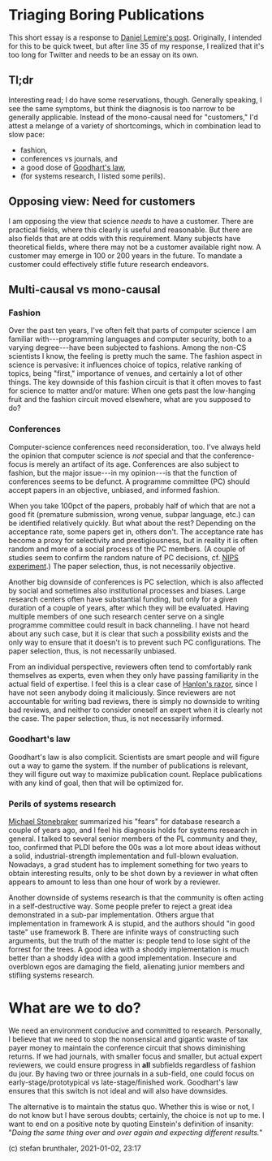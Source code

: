 # Triaging Boring Publications

This short essay is a response to [Daniel Lemire's post](https://lemire.me/blog/2021/01/01/peer-reviewed-papers-are-getting-increasingly-boring/). 
Originally, I intended for this to be quick tweet, but after line 35 of my response, I realized that it's too long for Twitter and needs to be an essay on its own.

## Tl;dr
Interesting read; I do have some reservations, though. Generally speaking, I see the same symptoms, but think the diagnosis is too narrow to be generally applicable. 
Instead of the mono-causal need for "customers," I'd attest a melange of a variety of shortcomings, which in combination lead to slow pace: 
- fashion, 
- conferences vs journals, and 
- a good dose of [Goodhart's law](https://en.wikipedia.org/wiki/Goodhart%27s_law), 
- (for systems research, I listed some perils).

## Opposing view: Need for customers
I am opposing the view that science *needs* to have a customer. 
There are practical fields, where this clearly is useful and reasonable.
But there are also fields that are at odds with this requirement. 
Many subjects have theoretical fields, where there may not be a customer available right now. 
A customer may emerge in 100 or 200 years in the future. 
To mandate a customer could effectively stifle future research endeavors.

## Multi-causal vs mono-causal

### Fashion
Over the past ten years, I've often felt that parts of computer science I am familiar with---programming languages and computer security, both to a varying degree---have been subjected to fashions.
Among the non-CS scientists I know, the feeling is pretty much the same.
The fashion aspect in science is pervasive: it influences choice of topics, relative ranking of topics, being "first," importance of venues, and certainly a lot of other things. 
The key downside of this fashion circuit is that it often moves to fast for science to matter and/or mature: 
When one gets past the low-hanging fruit and the fashion circuit moved elsewhere, what are you supposed to do?

### Conferences
Computer-science conferences need reconsideration, too. 
I've always held the opinion that computer science is *not* special and that the conference-focus is merely an artifact of its age. 
Conferences are also subject to fashion, but the major issue---in my opinion---is that the function of conferences seems to be defunct.
A programme committee (PC) should accept papers in an objective, unbiased, and informed fashion.

When you take 100pct of the papers, probably half of which that are not a good fit (premature submission, wrong venue, subpar language, etc.) can be identified relatively quickly. 
But what about the rest? Depending on the acceptance rate, some papers get in, others don't. 
The acceptance rate has become a proxy for selectivity and prestigiousness, but in reality it is often random and more of a social process of the PC members. 
(A couple of studies seem to confirm the random nature of PC decisions, cf. [NIPS experiment](http://blog.mrtz.org/2014/12/15/the-nips-experiment.html).)
The paper selection, thus, is not necessarily objective.

Another big downside of conferences is PC selection, which is also affected by social and sometimes also institutional processes and biases.
Large research centers often have substantial funding, but only for a given duration of a couple of years, after which they will be evaluated.
Having multiple members of one such research center serve on a single programme committee could result in back channeling. 
I have not heard about any such case, but it is clear that such a possibility exists and the only way to ensure that it doesn't is to prevent such PC configurations.
The paper selection, thus, is not necessarily unbiased.


From an individual perspective, reviewers often tend to comfortably rank themselves as experts, even when they only have passing familiarity in the actual field of expertise.
I feel this is a clear case of [Hanlon's razor](), since I have not seen anybody doing it maliciously.
Since reviewers are not accountable for writing bad reviews, there is simply no downside to writing bad reviews, and neither to consider oneself an expert when it is clearly not the case.
The paper selection, thus, is not necessarily informed.

<!--
n combination with scientist tendencies of being "experts" in all subfields of a certain field. 
I have seen the most blatant mistakes from so-called "expert" reviews that are obviously and objectively false.
-->

### Goodhart's law
Goodhart's law is also complicit. Scientists are smart people and will figure out a way to game the system. If the number of publications is relevant, they will figure out way to maximize publication count. Replace publications with any kind of goal, then that will be optimized for.

### Perils of systems research
[Michael Stonebraker](https://www.youtube.com/watch?v=DJFKl_5JTnA) summarized his "fears" for database research a couple of years ago, and I feel his diagnosis holds for systems research in general. 
I talked to several senior members of the PL community and they, too, confirmed that PLDI before the 00s was a lot more about ideas without a solid, industrial-strength implementation and full-blown evaluation. 
Nowadays, a grad student has to implement something for two years to obtain interesting results, only to be shot down by a reviewer in what often appears to amount to less than one hour of work by a reviewer.

Another downside of systems research is that the community is often acting in a self-destructive way.
Some people prefer to reject a great idea demonstrated in a sub-par implementation. 
Others argue that implementation in framework A is stupid, and the authors should "in good taste" use framework B. 
There are infinite ways of constructing such arguments, but the truth of the matter is: people tend to lose sight of the forrest for the trees. 
A good idea with a shoddy implementation is much better than a shoddy idea with a good implementation.
Insecure and overblown egos are damaging the field, alienating junior members and stifling systems research.

# What are we to do?
We need an environment conducive and committed to research. 
Personally, I believe that we need to stop the nonsensical and gigantic waste of tax payer money to maintain the conference circuit that shows diminishing returns. 
If we had journals, with smaller focus and smaller, but actual expert reviewers, we could ensure progress in **all** subfields regardless of fashion du jour.
By having two or three journals in a sub-field, one could focus on early-stage/prototypical vs late-stage/finished work.
Goodhart's law ensures that this switch is not ideal and will also have downsides. 

The alternative is to maintain the status quo.
Whether this is wise or not, I do not know but I have serous doubts; certainly, the choice is not up to me.
I want to end on a positive note by quoting Einstein's definition of insanity:
"*Doing the same thing over and over again and expecting different results.*" 


(c) stefan brunthaler, 2021-01-02, 23:17
